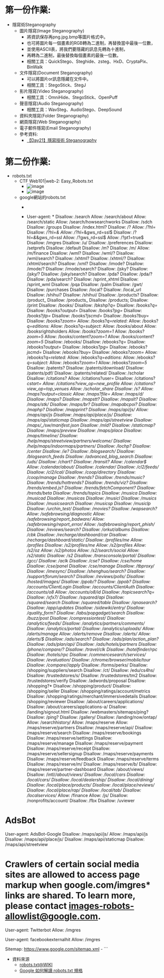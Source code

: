 # 第一份作業:
- 隱寫術Steganography
  - 圖片隱寫(Image Steganography)
    - 將資訊保存再png.jpg.bmp等圖片格式中。
    - 也可將圖片每一個畫素的RGB轉為二進制，再替換當中最後一位數，
    - 並使用ASCII表，將我們要隱藏的訊息先轉為十進制，
    - 再轉為二進制，最後替換每個畫素的最後一位數。
    - 相關工具：QuickStego、Steghide、zsteg、HxD、CryptaPix、BinWalk
  - 文件隱寫(Document Steganography)
    - 可以將圖片or訊息隱藏在文件中。
    - 相關工具：StegoStick、StegJ
  - 影片隱寫(Video Steganography)
    - 相關工具：OmniHide、StegoStick、OpenPuff
  - 聲音隱寫(Audio Steganography)
    - 相關工具：WavSteg、AudioStego、DeepSound
  - 資料夾隱寫(Folder Steganography)
  - 網頁隱寫(Web Steganography)
  - 電子郵件隱寫(Email Steganography)
  - 參考資料:
    - [【Day21】隱寫技術 Steganography](https://ithelp.ithome.com.tw/articles/10278407)

# 第二份作業:
- robots.txt
  - CTF Web101|web-2: Easy_Robots.txt
    - ![image](https://user-images.githubusercontent.com/114580308/192777247-fc7775b9-d459-4dc2-92f3-6f6abcf73cf8.png) 
    - ![image](https://user-images.githubusercontent.com/114580308/192776851-9b139b21-5b64-4879-9065-ec3a637374f6.png)
  - google網站的robots.txt
    - ```
    - User-agent: *
Disallow: /search
Allow: /search/about
Allow: /search/static
Allow: /search/howsearchworks
Disallow: /sdch
Disallow: /groups
Disallow: /index.html?
Disallow: /?
Allow: /?hl=
Disallow: /?hl=*&
Allow: /?hl=*&gws_rd=ssl$
Disallow: /?hl=*&*&gws_rd=ssl
Allow: /?gws_rd=ssl$
Allow: /?pt1=true$
Disallow: /imgres
Disallow: /u/
Disallow: /preferences
Disallow: /setprefs
Disallow: /default
Disallow: /m?
Disallow: /m/
Allow:    /m/finance
Disallow: /wml?
Disallow: /wml/?
Disallow: /wml/search?
Disallow: /xhtml?
Disallow: /xhtml/?
Disallow: /xhtml/search?
Disallow: /xml?
Disallow: /imode?
Disallow: /imode/?
Disallow: /imode/search?
Disallow: /jsky?
Disallow: /jsky/?
Disallow: /jsky/search?
Disallow: /pda?
Disallow: /pda/?
Disallow: /pda/search?
Disallow: /sprint_xhtml
Disallow: /sprint_wml
Disallow: /pqa
Disallow: /palm
Disallow: /gwt/
Disallow: /purchases
Disallow: /local?
Disallow: /local_url
Disallow: /shihui?
Disallow: /shihui/
Disallow: /products?
Disallow: /product_
Disallow: /products_
Disallow: /products;
Disallow: /print
Disallow: /books/
Disallow: /bkshp?*q=*
Disallow: /books?*q=*
Disallow: /books?*output=*
Disallow: /books?*pg=*
Disallow: /books?*jtp=*
Disallow: /books?*jscmd=*
Disallow: /books?*buy=*
Disallow: /books?*zoom=*
Allow: /books?*q=related:*
Allow: /books?*q=editions:*
Allow: /books?*q=subject:*
Allow: /books/about
Allow: /booksrightsholders
Allow: /books?*zoom=1*
Allow: /books?*zoom=5*
Allow: /books/content?*zoom=1*
Allow: /books/content?*zoom=5*
Disallow: /ebooks/
Disallow: /ebooks?*q=*
Disallow: /ebooks?*output=*
Disallow: /ebooks?*pg=*
Disallow: /ebooks?*jscmd=*
Disallow: /ebooks?*buy=*
Disallow: /ebooks?*zoom=*
Allow: /ebooks?*q=related:*
Allow: /ebooks?*q=editions:*
Allow: /ebooks?*q=subject:*
Allow: /ebooks?*zoom=1*
Allow: /ebooks?*zoom=5*
Disallow: /patents?
Disallow: /patents/download/
Disallow: /patents/pdf/
Disallow: /patents/related/
Disallow: /scholar
Disallow: /citations?
Allow: /citations?user=
Disallow: /citations?*cstart=
Allow: /citations?view_op=new_profile
Allow: /citations?view_op=top_venues
Allow: /scholar_share
Disallow: /s?
Allow: /maps?*output=classic*
Allow: /maps?*file=
Allow: /maps/d/
Disallow: /maps?
Disallow: /mapstt?
Disallow: /mapslt?
Disallow: /maps/stk/
Disallow: /maps/br?
Disallow: /mapabcpoi?
Disallow: /maphp?
Disallow: /mapprint?
Disallow: /maps/api/js/
Allow: /maps/api/js
Disallow: /maps/api/place/js/
Disallow: /maps/api/staticmap
Disallow: /maps/api/streetview
Disallow: /maps/_/sw/manifest.json
Disallow: /mld?
Disallow: /staticmap?
Disallow: /maps/preview
Disallow: /maps/place
Disallow: /maps/timeline/
Disallow: /help/maps/streetview/partners/welcome/
Disallow: /help/maps/indoormaps/partners/
Disallow: /lochp?
Disallow: /center
Disallow: /ie?
Disallow: /blogsearch/
Disallow: /blogsearch_feeds
Disallow: /advanced_blog_search
Disallow: /uds/
Disallow: /chart?
Disallow: /transit?
Allow:    /calendar$
Allow:    /calendar/about/
Disallow: /calendar/
Disallow: /cl2/feeds/
Disallow: /cl2/ical/
Disallow: /coop/directory
Disallow: /coop/manage
Disallow: /trends?
Disallow: /trends/music?
Disallow: /trends/hottrends?
Disallow: /trends/viz?
Disallow: /trends/embed.js?
Disallow: /trends/fetchComponent?
Disallow: /trends/beta
Disallow: /trends/topics
Disallow: /musica
Disallow: /musicad
Disallow: /musicas
Disallow: /musicl
Disallow: /musics
Disallow: /musicsearch
Disallow: /musicsp
Disallow: /musiclp
Disallow: /urchin_test/
Disallow: /movies?
Disallow: /wapsearch?
Allow: /safebrowsing/diagnostic
Allow: /safebrowsing/report_badware/
Allow: /safebrowsing/report_error/
Allow: /safebrowsing/report_phish/
Disallow: /reviews/search?
Disallow: /orkut/albums
Disallow: /cbk
Disallow: /recharge/dashboard/car
Disallow: /recharge/dashboard/static/
Disallow: /profiles/me
Allow: /profiles
Disallow: /s2/profiles/me
Allow: /s2/profiles
Allow: /s2/oz
Allow: /s2/photos
Allow: /s2/search/social
Allow: /s2/static
Disallow: /s2
Disallow: /transconsole/portal/
Disallow: /gcc/
Disallow: /aclk
Disallow: /cse?
Disallow: /cse/home
Disallow: /cse/panel
Disallow: /cse/manage
Disallow: /tbproxy/
Disallow: /imesync/
Disallow: /shenghuo/search?
Disallow: /support/forum/search?
Disallow: /reviews/polls/
Disallow: /hosted/images/
Disallow: /ppob/?
Disallow: /ppob?
Disallow: /accounts/ClientLogin
Disallow: /accounts/ClientAuth
Disallow: /accounts/o8
Allow: /accounts/o8/id
Disallow: /topicsearch?q=
Disallow: /xfx7/
Disallow: /squared/api
Disallow: /squared/search
Disallow: /squared/table
Disallow: /qnasearch?
Disallow: /app/updates
Disallow: /sidewiki/entry/
Disallow: /quality_form?
Disallow: /labs/popgadget/search
Disallow: /buzz/post
Disallow: /compressiontest/
Disallow: /analytics/feeds/
Disallow: /analytics/partners/comments/
Disallow: /analytics/portal/
Disallow: /analytics/uploads/
Allow: /alerts/manage
Allow: /alerts/remove
Disallow: /alerts/
Allow: /alerts/$
Disallow: /ads/search?
Disallow: /ads/plan/action_plan?
Disallow: /ads/plan/api/
Disallow: /ads/hotels/partners
Disallow: /phone/compare/?
Disallow: /travel/clk
Disallow: /hotelfinder/rpc
Disallow: /hotels/rpc
Disallow: /commercesearch/services/
Disallow: /evaluation/
Disallow: /chrome/browser/mobile/tour
Disallow: /compare/*/apply*
Disallow: /forms/perks/
Disallow: /shopping/suppliers/search
Disallow: /ct/
Disallow: /edu/cs4hs/
Disallow: /trustedstores/s/
Disallow: /trustedstores/tm2
Disallow: /trustedstores/verify
Disallow: /adwords/proposal
Disallow: /shopping?*
Disallow: /shopping/product/
Disallow: /shopping/seller
Disallow: /shopping/ratings/account/metrics
Disallow: /shopping/ratings/merchant/immersivedetails
Disallow: /shopping/reviewer
Disallow: /about/careers/applications/
Disallow: /about/careers/applications-a/
Disallow: /landing/signout.html
Disallow: /webmasters/sitemaps/ping?
Disallow: /ping?
Disallow: /gallery/
Disallow: /landing/now/ontap/
Allow: /searchhistory/
Allow: /maps/reserve
Allow: /maps/reserve/partners
Disallow: /maps/reserve/api/
Disallow: /maps/reserve/search
Disallow: /maps/reserve/bookings
Disallow: /maps/reserve/settings
Disallow: /maps/reserve/manage
Disallow: /maps/reserve/payment
Disallow: /maps/reserve/receipt
Disallow: /maps/reserve/sellersignup
Disallow: /maps/reserve/payments
Disallow: /maps/reserve/feedback
Disallow: /maps/reserve/terms
Disallow: /maps/reserve/m/
Disallow: /maps/reserve/b/
Disallow: /maps/reserve/partner-dashboard
Disallow: /about/views/
Disallow: /intl/*/about/views/
Disallow: /local/cars
Disallow: /local/cars/
Disallow: /local/dealership/
Disallow: /local/dining/
Disallow: /local/place/products/
Disallow: /local/place/reviews/
Disallow: /local/place/rap/
Disallow: /local/tab/
Disallow: /localservices/*
Allow: /finance
Allow: /js/
Disallow: /nonprofits/account/
Disallow: /fbx
Disallow: /uviewer

# AdsBot
User-agent: AdsBot-Google
Disallow: /maps/api/js/
Allow: /maps/api/js
Disallow: /maps/api/place/js/
Disallow: /maps/api/staticmap
Disallow: /maps/api/streetview

# Crawlers of certain social media sites are allowed to access page markup when google.com/imgres* links are shared. To learn more, please contact images-robots-allowlist@google.com.
User-agent: Twitterbot
Allow: /imgres

User-agent: facebookexternalhit
Allow: /imgres

Sitemap: https://www.google.com/sitemap.xml
    - ```
- 資料來源
  - [robots.txt@WIKI](https://zh.wikipedia.org/zh-tw/Robots.txt) 
  - [Google 如何解讀 robots.txt 規格](https://developers.google.com/search/docs/advanced/robots/robots_txt?hl=zh-tw)
